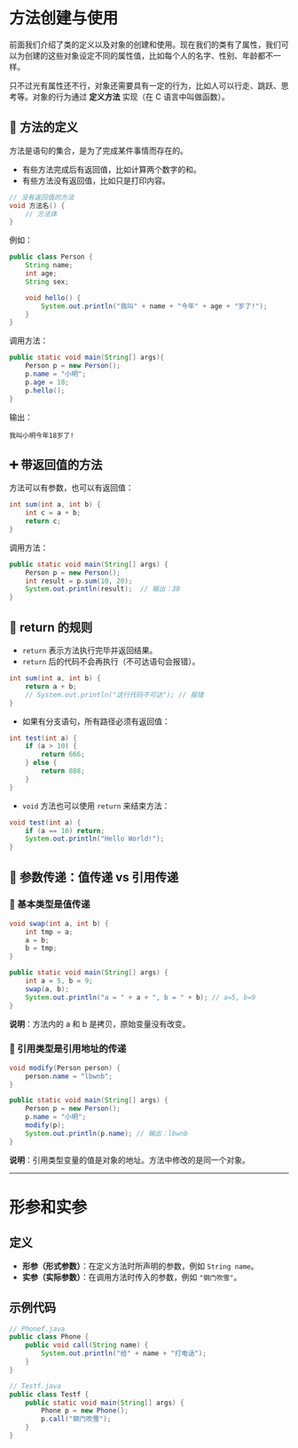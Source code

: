 
# 方法创建与使用

前面我们介绍了类的定义以及对象的创建和使用。现在我们的类有了属性，我们可以为创建的这些对象设定不同的属性值，比如每个人的名字、性别、年龄都不一样。

只不过光有属性还不行，对象还需要具有一定的行为，比如人可以行走、跳跃、思考等。对象的行为通过 **定义方法** 实现（在 C 语言中叫做函数）。

## 🔧 方法的定义

方法是语句的集合，是为了完成某件事情而存在的。

- 有些方法完成后有返回值，比如计算两个数字的和。
- 有些方法没有返回值，比如只是打印内容。

```java
// 没有返回值的方法
void 方法名() {
    // 方法体
}
```

例如：

```java
public class Person {
    String name;
    int age;
    String sex;

    void hello() {
        System.out.println("我叫" + name + "今年" + age + "岁了!");
    }
}
```

调用方法：

```java
public static void main(String[] args){
    Person p = new Person();
    p.name = "小明";
    p.age = 18;
    p.hello();
}
```

输出：

```
我叫小明今年18岁了!
```

## ➕ 带返回值的方法

方法可以有参数，也可以有返回值：

```java
int sum(int a, int b) {
    int c = a + b;
    return c;
}
```

调用方法：

```java
public static void main(String[] args) {
    Person p = new Person();
    int result = p.sum(10, 20);
    System.out.println(result);  // 输出：30
}
```

## 🧠 return 的规则

- `return` 表示方法执行完毕并返回结果。
- `return` 后的代码不会再执行（不可达语句会报错）。

```java
int sum(int a, int b) {
    return a + b;
    // System.out.println("这行代码不可达"); // 报错
}
```

- 如果有分支语句，所有路径必须有返回值：

```java
int test(int a) {
    if (a > 10) {
        return 666;
    } else {
        return 888;
    }
}
```

- `void` 方法也可以使用 `return` 来结束方法：

```java
void test(int a) {
    if (a == 10) return;
    System.out.println("Hello World!");
}
```

## 🔄 参数传递：值传递 vs 引用传递

### 🔁 基本类型是值传递

```java
void swap(int a, int b) {
    int tmp = a;
    a = b;
    b = tmp;
}

public static void main(String[] args) {
    int a = 5, b = 9;
    swap(a, b);
    System.out.println("a = " + a + ", b = " + b); // a=5, b=9
}
```

**说明**：方法内的 a 和 b 是拷贝，原始变量没有改变。

### 🧾 引用类型是引用地址的传递

```java
void modify(Person person) {
    person.name = "lbwnb";
}

public static void main(String[] args) {
    Person p = new Person();
    p.name = "小明";
    modify(p);
    System.out.println(p.name); // 输出：lbwnb
}
```

**说明**：引用类型变量的值是对象的地址。方法中修改的是同一个对象。

---
# 形参和实参

## 定义

- **形参（形式参数）**：在定义方法时所声明的参数，例如 `String name`。
- **实参（实际参数）**：在调用方法时传入的参数，例如 `"钢门吹雪"`。

## 示例代码

```java
// Phonef.java
public class Phone {
    public void call(String name) {
        System.out.println("给" + name + "打电话");
    }
}

// Testf.java
public class Testf {
    public static void main(String[] args) {
        Phone p = new Phone();
        p.call("钢门吹雪");
    }
}

